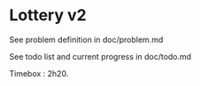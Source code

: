 # Lottery v2
See problem definition in doc/problem.md


See todo list and current progress in doc/todo.md


Timebox : 2h20.